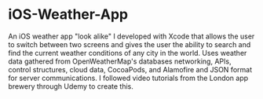 # iOS-Weather-App
An iOS weather app "look alike" I developed with Xcode that allows the user to switch between two 
screens and gives the user the ability to search and find the current weather conditions of any city in the world. Uses weather data gathered from OpenWeatherMap's databases networking, APIs, control structures, cloud data, CocoaPods, and Alamofire and JSON format for server communications. I followed video tutorials from the London app brewery through Udemy to create this.

